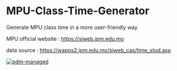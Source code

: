 # MPU-Class-Time-Generator

Generate MPU class time in a more user-friendly way

MPU official website : https://siweb.ipm.edu.mo

data source : https://wapps2.ipm.edu.mo/siweb_cas/time_stud.asp

[![pdm-managed](https://img.shields.io/badge/pdm-managed-blueviolet)](https://pdm.fming.dev)
